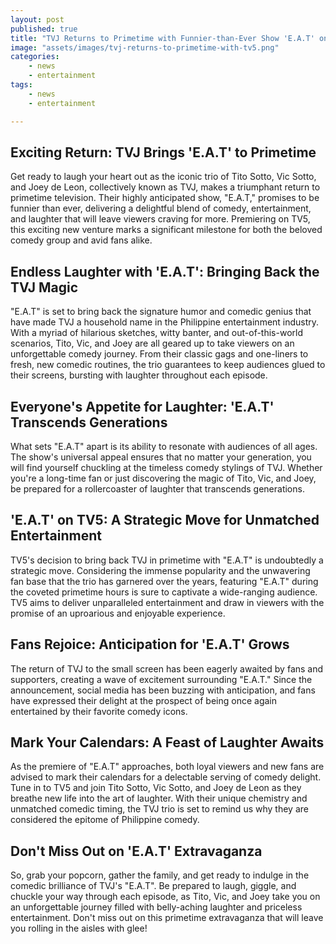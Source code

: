 ```yaml
---
layout: post
published: true
title: "TVJ Returns to Primetime with Funnier-than-Ever Show 'E.A.T' on TV5"
image: "assets/images/tvj-returns-to-primetime-with-tv5.png"
categories:
    - news
    - entertainment
tags:
    - news
    - entertainment

---
```


## Exciting Return: TVJ Brings 'E.A.T' to Primetime

Get ready to laugh your heart out as the iconic trio of Tito Sotto, Vic Sotto, and Joey de Leon, collectively known as TVJ, makes a triumphant return to primetime television. Their highly anticipated show, "E.A.T," promises to be funnier than ever, delivering a delightful blend of comedy, entertainment, and laughter that will leave viewers craving for more. Premiering on TV5, this exciting new venture marks a significant milestone for both the beloved comedy group and avid fans alike.

## Endless Laughter with 'E.A.T': Bringing Back the TVJ Magic

"E.A.T" is set to bring back the signature humor and comedic genius that have made TVJ a household name in the Philippine entertainment industry. With a myriad of hilarious sketches, witty banter, and out-of-this-world scenarios, Tito, Vic, and Joey are all geared up to take viewers on an unforgettable comedy journey. From their classic gags and one-liners to fresh, new comedic routines, the trio guarantees to keep audiences glued to their screens, bursting with laughter throughout each episode.

## Everyone's Appetite for Laughter: 'E.A.T' Transcends Generations

What sets "E.A.T" apart is its ability to resonate with audiences of all ages. The show's universal appeal ensures that no matter your generation, you will find yourself chuckling at the timeless comedy stylings of TVJ. Whether you're a long-time fan or just discovering the magic of Tito, Vic, and Joey, be prepared for a rollercoaster of laughter that transcends generations.

## 'E.A.T' on TV5: A Strategic Move for Unmatched Entertainment

TV5's decision to bring back TVJ in primetime with "E.A.T" is undoubtedly a strategic move. Considering the immense popularity and the unwavering fan base that the trio has garnered over the years, featuring "E.A.T" during the coveted primetime hours is sure to captivate a wide-ranging audience. TV5 aims to deliver unparalleled entertainment and draw in viewers with the promise of an uproarious and enjoyable experience.

## Fans Rejoice: Anticipation for 'E.A.T' Grows
The return of TVJ to the small screen has been eagerly awaited by fans and supporters, creating a wave of excitement surrounding "E.A.T." Since the announcement, social media has been buzzing with anticipation, and fans have expressed their delight at the prospect of being once again entertained by their favorite comedy icons.

## Mark Your Calendars: A Feast of Laughter Awaits
As the premiere of "E.A.T" approaches, both loyal viewers and new fans are advised to mark their calendars for a delectable serving of comedy delight. Tune in to TV5 and join Tito Sotto, Vic Sotto, and Joey de Leon as they breathe new life into the art of laughter. With their unique chemistry and unmatched comedic timing, the TVJ trio is set to remind us why they are considered the epitome of Philippine comedy.

## Don't Miss Out on 'E.A.T' Extravaganza
So, grab your popcorn, gather the family, and get ready to indulge in the comedic brilliance of TVJ's "E.A.T". Be prepared to laugh, giggle, and chuckle your way through each episode, as Tito, Vic, and Joey take you on an unforgettable journey filled with belly-aching laughter and priceless entertainment. Don't miss out on this primetime extravaganza that will leave you rolling in the aisles with glee!